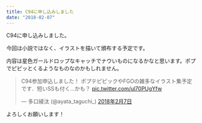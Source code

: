 ```yaml
---
title: C94に申し込みしました
date: "2018-02-07"
---
```


C94に申し込みしました。

今回は小説ではなく、イラストを描いて頒布する予定です。

内容は星色ガールドロップなキャッチでナウいものになるかなと思います。ポプでピピッとくるようなものなのかもしれません。

<blockquote class="twitter-tweet" data-lang="ja"><p lang="ja" dir="ltr">C94参加申込しました！ ポプテピピックやFGOの雑多なイラスト集予定です．短いSSも付く…かも？ <a href="https://t.co/ul70PUgYfw">pic.twitter.com/ul70PUgYfw</a></p>&mdash; 多口綾汰 (@ayata_taguchi_) <a href="https://twitter.com/ayata_taguchi_/status/961139400032866304?ref_src=twsrc%5Etfw">2018年2月7日</a></blockquote>
<script async src="https://platform.twitter.com/widgets.js" charset="utf-8"></script>

よろしくお願いします！
